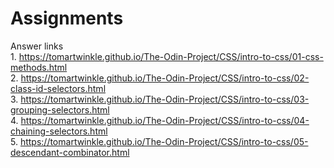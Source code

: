 # Assignments
Answer links <br>
        1. https://tomartwinkle.github.io/The-Odin-Project/CSS/intro-to-css/01-css-methods.html <br>
        2. https://tomartwinkle.github.io/The-Odin-Project/CSS/intro-to-css/02-class-id-selectors.html <br>
        3. https://tomartwinkle.github.io/The-Odin-Project/CSS/intro-to-css/03-grouping-selectors.html<br>
        4. https://tomartwinkle.github.io/The-Odin-Project/CSS/intro-to-css/04-chaining-selectors.html<br>
        5. https://tomartwinkle.github.io/The-Odin-Project/CSS/intro-to-css/05-descendant-combinator.html<br>

